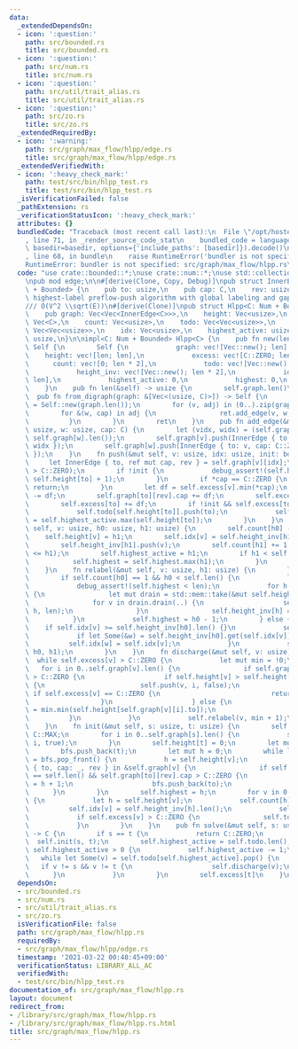 ```yaml
---
data:
  _extendedDependsOn:
  - icon: ':question:'
    path: src/bounded.rs
    title: src/bounded.rs
  - icon: ':question:'
    path: src/num.rs
    title: src/num.rs
  - icon: ':question:'
    path: src/util/trait_alias.rs
    title: src/util/trait_alias.rs
  - icon: ':question:'
    path: src/zo.rs
    title: src/zo.rs
  _extendedRequiredBy:
  - icon: ':warning:'
    path: src/graph/max_flow/hlpp/edge.rs
    title: src/graph/max_flow/hlpp/edge.rs
  _extendedVerifiedWith:
  - icon: ':heavy_check_mark:'
    path: test/src/bin/hlpp_test.rs
    title: test/src/bin/hlpp_test.rs
  _isVerificationFailed: false
  _pathExtension: rs
  _verificationStatusIcon: ':heavy_check_mark:'
  attributes: {}
  bundledCode: "Traceback (most recent call last):\n  File \"/opt/hostedtoolcache/Python/3.9.2/x64/lib/python3.9/site-packages/onlinejudge_verify/documentation/build.py\"\
    , line 71, in _render_source_code_stat\n    bundled_code = language.bundle(stat.path,\
    \ basedir=basedir, options={'include_paths': [basedir]}).decode()\n  File \"/opt/hostedtoolcache/Python/3.9.2/x64/lib/python3.9/site-packages/onlinejudge_verify/languages/user_defined.py\"\
    , line 68, in bundle\n    raise RuntimeError('bundler is not specified: {}'.format(path.as_posix()))\n\
    RuntimeError: bundler is not specified: src/graph/max_flow/hlpp.rs\n"
  code: "use crate::bounded::*;\nuse crate::num::*;\nuse std::collections::VecDeque;\n\
    \npub mod edge;\n\n#[derive(Clone, Copy, Debug)]\npub struct InnerEdge<C: Num\
    \ + Bounded> {\n    pub to: usize,\n    pub cap: C,\n    rev: usize,\n}\n\n///\
    \ highest-label preflow-push algorithm with global labeling and gap relabeling\n\
    /// O(V^2 \\sqrt(E))\n#[derive(Clone)]\npub struct Hlpp<C: Num + Bounded> {\n\
    \    pub graph: Vec<Vec<InnerEdge<C>>>,\n    height: Vec<usize>,\n    excess:\
    \ Vec<C>,\n    count: Vec<usize>,\n    todo: Vec<Vec<usize>>,\n    height_inv:\
    \ Vec<Vec<usize>>,\n    idx: Vec<usize>,\n    highest_active: usize,\n    highest:\
    \ usize,\n}\n\nimpl<C: Num + Bounded> Hlpp<C> {\n    pub fn new(len: usize) ->\
    \ Self {\n        Self {\n            graph: vec![Vec::new(); len],\n        \
    \    height: vec![len; len],\n            excess: vec![C::ZERO; len],\n      \
    \      count: vec![0; len * 2],\n            todo: vec![Vec::new(); len * 2],\n\
    \            height_inv: vec![Vec::new(); len * 2],\n            idx: vec![!0;\
    \ len],\n            highest_active: 0,\n            highest: 0,\n        }\n\
    \    }\n    pub fn len(&self) -> usize {\n        self.graph.len()\n    }\n  \
    \  pub fn from_digraph(graph: &[Vec<(usize, C)>]) -> Self {\n        let mut ret\
    \ = Self::new(graph.len());\n        for (v, adj) in (0..).zip(graph) {\n    \
    \        for &(w, cap) in adj {\n                ret.add_edge(v, w, cap);\n  \
    \          }\n        }\n        ret\n    }\n    pub fn add_edge(&mut self, v:\
    \ usize, w: usize, cap: C) {\n        let (vidx, widx) = (self.graph[v].len(),\
    \ self.graph[w].len());\n        self.graph[v].push(InnerEdge { to: w, cap, rev:\
    \ widx });\n        self.graph[w].push(InnerEdge { to: v, cap: C::ZERO, rev: vidx\
    \ });\n    }\n    fn push(&mut self, v: usize, idx: usize, init: bool) {\n   \
    \     let InnerEdge { to, ref mut cap, rev } = self.graph[v][idx];\n        debug_assert!(self.excess[v]\
    \ > C::ZERO);\n        if !init {\n            debug_assert!(self.height[v] ==\
    \ self.height[to] + 1);\n        }\n        if *cap == C::ZERO {\n           \
    \ return;\n        }\n        let df = self.excess[v].min(*cap);\n        *cap\
    \ -= df;\n        self.graph[to][rev].cap += df;\n        self.excess[v] -= df;\n\
    \        self.excess[to] += df;\n        if !init && self.excess[to] == df {\n\
    \            self.todo[self.height[to]].push(to);\n            self.highest_active\
    \ = self.highest_active.max(self.height[to]);\n        }\n    }\n    fn change_height(&mut\
    \ self, v: usize, h0: usize, h1: usize) {\n        self.count[h0] -= 1;\n    \
    \    self.height[v] = h1;\n        self.idx[v] = self.height_inv[h1].len();\n\
    \        self.height_inv[h1].push(v);\n        self.count[h1] += 1;\n        debug_assert!(self.highest_active\
    \ <= h1);\n        self.highest_active = h1;\n        if h1 < self.len() {\n \
    \           self.highest = self.highest.max(h1);\n        }\n        self.todo[h1].push(v);\n\
    \    }\n    fn relabel(&mut self, v: usize, h1: usize) {\n        let h0 = self.height[v];\n\
    \        if self.count[h0] == 1 && h0 < self.len() {\n            let len = self.len();\n\
    \            debug_assert!(self.highest < len);\n            for h in h0..=self.highest\
    \ {\n                let mut drain = std::mem::take(&mut self.height_inv[h]);\n\
    \                for v in drain.drain(..) {\n                    self.change_height(v,\
    \ h, len);\n                }\n                self.height_inv[h] = drain;\n \
    \           }\n            self.highest = h0 - 1;\n        } else {\n        \
    \    if self.idx[v] >= self.height_inv[h0].len() {}\n            self.height_inv[h0].swap_remove(self.idx[v]);\n\
    \            if let Some(&w) = self.height_inv[h0].get(self.idx[v]) {\n      \
    \          self.idx[w] = self.idx[v];\n            }\n            self.change_height(v,\
    \ h0, h1);\n        }\n    }\n    fn discharge(&mut self, v: usize) {\n      \
    \  while self.excess[v] > C::ZERO {\n            let mut min = !0;\n         \
    \   for i in 0..self.graph[v].len() {\n                if self.graph[v][i].cap\
    \ > C::ZERO {\n                    if self.height[v] > self.height[self.graph[v][i].to]\
    \ {\n                        self.push(v, i, false);\n                       \
    \ if self.excess[v] == C::ZERO {\n                            return;\n      \
    \                  }\n                    } else {\n                        min\
    \ = min.min(self.height[self.graph[v][i].to]);\n                    }\n      \
    \          }\n            }\n            self.relabel(v, min + 1);\n        }\n\
    \    }\n    fn init(&mut self, s: usize, t: usize) {\n        self.excess[s] =\
    \ C::MAX;\n        for i in 0..self.graph[s].len() {\n            self.push(s,\
    \ i, true);\n        }\n        self.height[t] = 0;\n        let mut bfs = VecDeque::new();\n\
    \        bfs.push_back(t);\n        let mut h = 0;\n        while let Some(v)\
    \ = bfs.pop_front() {\n            h = self.height[v];\n            for &InnerEdge\
    \ { to, cap: _, rev } in &self.graph[v] {\n                if self.height[to]\
    \ == self.len() && self.graph[to][rev].cap > C::ZERO {\n                    self.height[to]\
    \ = h + 1;\n                    bfs.push_back(to);\n                }\n      \
    \      }\n        }\n        self.highest = h;\n        for v in 0..self.len()\
    \ {\n            let h = self.height[v];\n            self.count[h] += 1;\n  \
    \          self.idx[v] = self.height_inv[h].len();\n            self.height_inv[h].push(v);\n\
    \            if self.excess[v] > C::ZERO {\n                self.todo[h].push(v);\n\
    \            }\n        }\n    }\n    pub fn solve(&mut self, s: usize, t: usize)\
    \ -> C {\n        if s == t {\n            return C::ZERO;\n        }\n      \
    \  self.init(s, t);\n        self.highest_active = self.todo.len();\n        while\
    \ self.highest_active > 0 {\n            self.highest_active -= 1;\n         \
    \   while let Some(v) = self.todo[self.highest_active].pop() {\n             \
    \   if v != s && v != t {\n                    self.discharge(v);\n          \
    \      }\n            }\n        }\n        self.excess[t]\n    }\n}\n"
  dependsOn:
  - src/bounded.rs
  - src/num.rs
  - src/util/trait_alias.rs
  - src/zo.rs
  isVerificationFile: false
  path: src/graph/max_flow/hlpp.rs
  requiredBy:
  - src/graph/max_flow/hlpp/edge.rs
  timestamp: '2021-03-22 00:48:45+09:00'
  verificationStatus: LIBRARY_ALL_AC
  verifiedWith:
  - test/src/bin/hlpp_test.rs
documentation_of: src/graph/max_flow/hlpp.rs
layout: document
redirect_from:
- /library/src/graph/max_flow/hlpp.rs
- /library/src/graph/max_flow/hlpp.rs.html
title: src/graph/max_flow/hlpp.rs
---
```

